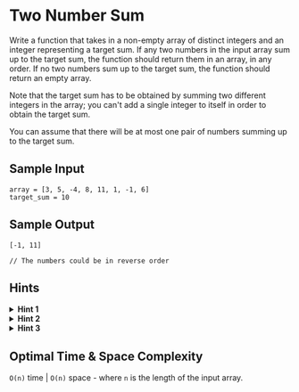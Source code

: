 # Two Number Sum

Write a function that takes in a non-empty array of distinct integers and an integer representing a target sum. If any two numbers in the input array sum up to the target sum, the function should return them in an array, in any order. If no two numbers sum up to the target sum, the function should return an empty array.

Note that the target sum has to be obtained by summing two different integers in the array; you can't add a single integer to itself in order to obtain the target sum.

You can assume that there will be at most one pair of numbers summing up to the target sum.

## Sample Input

```plaintext
array = [3, 5, -4, 8, 11, 1, -1, 6]
target_sum = 10
```

## Sample Output

```plaintext
[-1, 11]

// The numbers could be in reverse order
```

## Hints

<details>
<summary><b>Hint 1</b></summary>

Try using two for loops to sum all possible pairs of numbers in the input array. What are the time and space implications of this approach?

</details>

<details>
<summary><b>Hint 2</b></summary>

Realize that for every number `X` in the input array, you are essentially trying to find a corresponding number `Y` such that `X + Y = target_sum`. With two variables in this equation known to you, it shouldn't be hard to solve for `Y`.

</details>

<details>
<summary><b>Hint 3</b></summary>

Try storing every number in a hash table, solving the equation mentioned in `Hint #2` for every number, and checking if the `Y` that you find is stored in the hash table. What are the time and space implications of this approach?

</details>

## Optimal Time & Space Complexity

`O(n)` time | `O(n)` space - where `n` is the length of the input array.
